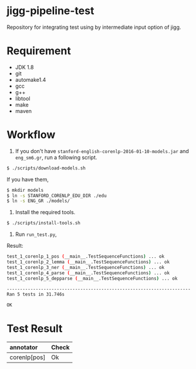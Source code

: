 # jigg-pipeline-test
Repository for integrating test using by intermediate input option of jigg.

# Requirement
* JDK 1.8
* git
* automake1.4
* gcc
* g++
* libtool
* make
* maven

# Workflow
1. If you don't have `stanford-english-corenlp-2016-01-10-models.jar` and 
`eng_sm6.gr`, run a following script.
```bash
$ ./scripts/download-models.sh
```
If you have them, 
```bash
$ mkdir models
$ ln -s STANFORD_CORENLP_EDU_DIR ./edu
$ ln -s ENG_GR ./models/
```

1. Install the required tools.
```bash
$ ./scripts/install-tools.sh
```
1. Run `run_test.py`,

Result: 
```bash
test_1_corenlp_1_pos (__main__.TestSequenceFunctions) ... ok
test_1_corenlp_2_lemma (__main__.TestSequenceFunctions) ... ok
test_1_corenlp_3_ner (__main__.TestSequenceFunctions) ... ok
test_1_corenlp_4_parse (__main__.TestSequenceFunctions) ... ok
test_1_corenlp_5_depparse (__main__.TestSequenceFunctions) ... ok

----------------------------------------------------------------------
Ran 5 tests in 31.746s

OK
```

# Test Result

| annotator | Check |
|:----------|:------|
|corenlp[pos]| Ok|